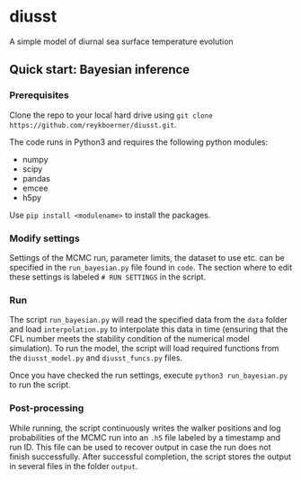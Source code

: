 # diusst
A simple model of diurnal sea surface temperature evolution

## Quick start: Bayesian inference

### Prerequisites
Clone the repo to your local hard drive using `git clone https://github.com/reykboerner/diusst.git`.

The code runs in Python3 and requires the following python modules:
* numpy
* scipy
* pandas
* emcee
* h5py

Use `pip install <modulename>` to install the packages.

### Modify settings
Settings of the MCMC run, parameter limits, the dataset to use etc. can be specified in the `run_bayesian.py` file found in `code`. The section where to edit these settings is labeled `# RUN SETTINGS` in the script.

### Run
The script `run_bayesian.py` will read the specified data from the `data` folder and load `interpolation.py` to interpolate this data in time (ensuring that the CFL number meets the stability condition of the numerical model simulation).
To run the model, the script will load required functions from the `diusst_model.py` and `diusst_funcs.py` files.

Once you have checked the run settings, execute `python3 run_bayesian.py` to run the script.

### Post-processing
While running, the script continuously writes the walker positions and log probabilities of the MCMC run into an `.h5` file labeled by a timestamp and run ID. This file can be used to recover output in case the run does not finish successfully.
After successful completion, the script stores the output in several files in the folder `output`.
